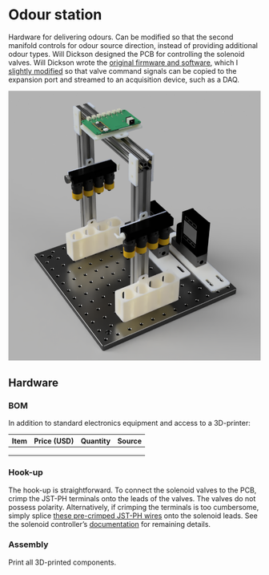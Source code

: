 # Odour station

Hardware for delivering odours. Can be modified so that the second manifold controls for odour source direction, instead of providing additional odour types. Will Dickson designed the PCB for controlling the solenoid valves. Will Dickson wrote the [original firmware and software](https://github.com/willdickson/switchx7), which I [slightly modified](https://github.com/hanhanhan-kim/switchx7) so that valve command signals can be copied to the expansion port and streamed to an acquisition device, such as a DAQ. 

![render](render.PNG)

## Hardware

### BOM 

In addition to standard electronics equipment and access to a 3D-printer:

| Item | Price (USD) | Quantity | Source |
| ---- | ----------- | -------- | ------ |
|      |             |          |        |
|      |             |          |        |
|      |             |          |        |

### Hook-up

The hook-up is straightforward. To connect the solenoid valves to the PCB, crimp the JST-PH terminals onto the leads of the valves. The valves do not possess polarity. Alternatively, if crimping the terminals is too cumbersome, simply splice [these pre-crimped JST-PH wires](https://www.sparkfun.com/products/8671) onto the solenoid leads. See the solenoid controller’s [documentation](https://github.com/willdickson/teensy3x_solenoid_driver) for remaining details. 

### Assembly

Print all 3D-printed components. 
